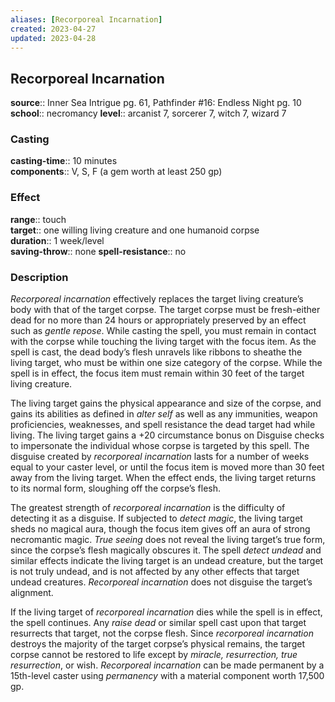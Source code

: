 ```yaml
---
aliases: [Recorporeal Incarnation]
created: 2023-04-27
updated: 2023-04-28
---
```


## Recorporeal Incarnation

**source**:: Inner Sea Intrigue pg. 61, Pathfinder \#16: Endless Night pg. 10  
**school**:: necromancy
**level**:: arcanist 7, sorcerer 7, witch 7, wizard 7

### Casting

**casting-time**:: 10 minutes  
**components**:: V, S, F (a gem worth at least 250 gp)

### Effect

**range**:: touch  
**target**:: one willing living creature and one humanoid corpse  
**duration**:: 1 week/level  
**saving-throw**:: none
**spell-resistance**:: no

### Description

*Recorporeal incarnation* effectively replaces the target living creature’s body with that of the target corpse. The target corpse must be fresh-either dead for no more than 24 hours or appropriately preserved by an effect such as *gentle repose*. While casting the spell, you must remain in contact with the corpse while touching the living target with the focus item. As the spell is cast, the dead body’s flesh unravels like ribbons to sheathe the living target, who must be within one size category of the corpse. While the spell is in effect, the focus item must remain within 30 feet of the target living creature.  
  
The living target gains the physical appearance and size of the corpse, and gains its abilities as defined in *alter self* as well as any immunities, weapon proficiencies, weaknesses, and spell resistance the dead target had while living. The living target gains a +20 circumstance bonus on Disguise checks to impersonate the individual whose corpse is targeted by this spell. The disguise created by *recorporeal incarnation* lasts for a number of weeks equal to your caster level, or until the focus item is moved more than 30 feet away from the living target. When the effect ends, the living target returns to its normal form, sloughing off the corpse’s flesh.  
  
The greatest strength of *recorporeal incarnation* is the difficulty of detecting it as a disguise. If subjected to *detect magic*, the living target sheds no magical aura, though the focus item gives off an aura of strong necromantic magic. *True seeing* does not reveal the living target’s true form, since the corpse’s flesh magically obscures it. The spell *detect undead* and similar effects indicate the living target is an undead creature, but the target is not truly undead, and is not affected by any other effects that target undead creatures. *Recorporeal incarnation* does not disguise the target’s alignment.  
  
If the living target of *recorporeal incarnation* dies while the spell is in effect, the spell continues. Any *raise dead* or similar spell cast upon that target resurrects that target, not the corpse flesh. Since *recorporeal incarnation* destroys the majority of the target corpse’s physical remains, the target corpse cannot be restored to life except by *miracle, resurrection, true resurrection*, or wish. *Recorporeal incarnation* can be made permanent by a 15th-level caster using *permanency* with a material component worth 17,500 gp.
